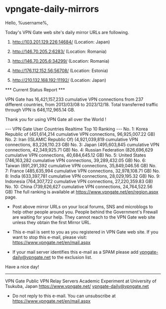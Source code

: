 # vpngate-daily-mirrors

Hello, %username%,

Today's VPN Gate web site's daily mirror URLs are following.

1. http://103.201.129.226:14684/
   (Location: Japan)

2. http://146.70.205.2:6283/
   (Location: Romania)

3. http://146.70.205.6:34299/
   (Location: Romania)

4. http://176.112.152.56:56708/
   (Location: Estonia)

5. http://210.132.168.192:11192/
   (Location: Japan)


*** Current Status Report ***

VPN Gate has 16,421,157,233 cumulative VPN connections from 237 different countries, from 2013/03/08 to 2023/12/18.
Total transferred traffic through VPN is 646,112,965.14 GB.

Thank you for using VPN Gate all over the World !


--- VPN Gate User Countries Realtime Top 10 Ranking ---
No. 1: Korea Republic of (451,614,214 cumulative VPN connections, 96,925,007.22 GB)
No. 2: Iran (ISLAMIC Republic Of) (4,921,039,819 cumulative VPN connections, 83,226,110.23 GB)
No. 3: Japan (495,603,845 cumulative VPN connections, 42,349,925.71 GB)
No. 4: Russian Federation (826,696,629 cumulative VPN connections, 40,684,645.12 GB)
No. 5: United States (746,163,282 cumulative VPN connections, 39,289,432.05 GB)
No. 6: Taiwan (691,291,392 cumulative VPN connections, 35,849,046.56 GB)
No. 7: France (485,635,994 cumulative VPN connections, 32,978,108.71 GB)
No. 8: India (633,397,781 cumulative VPN connections, 28,029,195.32 GB)
No. 9: Indonesia (764,307,722 cumulative VPN connections, 27,220,359.83 GB)
No. 10: China (739,626,627 cumulative VPN connections, 24,764,522.56 GB)
The full ranking is available at https://www.vpngate.net/en/region.aspx page.


* Post above mirror URLs on your local forums, SNS and microblogs
  to help other people around you.
  People behind the Government's Frewall are waiting for your help.
  They cannot reach to the VPN Gate web site
  unless they obtain the first Mirror URL.

* This e-mail is sent to you as you registered in VPN Gate web site.
  If you want to stop this e-mail, please visit:
  https://www.vpngate.net/en/mail.aspx

* If your mail server identifies this e-mail as a SPAM
  please add vpngate-daily@vpngate.net to the exclusion list.

Have a nice day!

------------------------------------------------------
VPN Gate Public VPN Relay Servers
Academic Experiment at University of Tsukuba, Japan
https://www.vpngate.net/
vpngate-daily@vpngate.net
* Do not reply to this e-mail.
  You can unsubscribe at https://www.vpngate.net/en/mail.aspx


